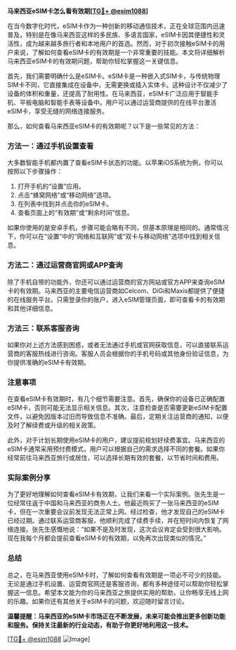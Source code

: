 **马来西亚eSIM卡怎么看有效期[[TG💪+ @esim1088](https://t.me/s/esim1088)]**

在当今数字化时代，eSIM卡作为一种创新的移动通信技术，正在全球范围内迅速普及。特别是在像马来西亚这样的多民族、多语言国家，eSIM卡因其便捷性和灵活性，成为越来越多旅行者和本地用户的首选。然而，对于初次接触eSIM卡的用户来说，了解如何查看eSIM卡的有效期是一个非常重要的技能。本文将详细解析马来西亚eSIM卡的有效期问题，帮助你轻松掌握这一关键信息。

首先，我们需要明确什么是eSIM卡。eSIM卡是一种嵌入式SIM卡，与传统物理SIM卡不同，它直接集成在设备中，无需更换或插入实体卡。这种设计不仅减少了设备的体积和重量，还提高了耐用性。在马来西亚，eSIM卡广泛应用于智能手机、平板电脑和智能手表等设备中。用户可以通过运营商提供的在线平台激活eSIM卡，享受无缝的网络连接服务。

那么，如何查看马来西亚eSIM卡的有效期呢？以下是一些常见的方法：

### 方法一：通过手机设置查看

大多数智能手机都内置了查看eSIM卡状态的功能。以苹果iOS系统为例，你可以按照以下步骤操作：

1. 打开手机的“设置”应用。
2. 点击“蜂窝网络”或“移动网络”选项。
3. 在列表中找到并点击你的eSIM卡。
4. 查看页面上的“有效期”或“剩余时间”信息。

如果你使用的是安卓手机，步骤可能会略有不同，但基本原理是相同的。通常情况下，你可以在“设置”中的“网络和互联网”或“双卡与移动网络”选项中找到相关信息。

### 方法二：通过运营商官网或APP查询

除了手机自带的功能外，你还可以通过运营商的官方网站或官方APP来查询eSIM卡的有效期。马来西亚的主要电信运营商如Celcom、DiGi和Maxis都提供了便捷的在线服务平台。只需登录你的账户，进入eSIM管理页面，即可查看卡的有效期和其他详细信息。

### 方法三：联系客服咨询

如果你对上述方法感到困惑，或者无法通过手机或官网获取信息，可以直接联系运营商的客服热线进行咨询。客服人员会根据你的手机号码或其他身份验证信息，为你提供准确的eSIM卡有效期。

### 注意事项

在查看eSIM卡有效期时，有几个细节需要注意。首先，确保你的设备已正确配置eSIM卡，否则可能无法显示相关信息。其次，注意检查是否需要更新eSIM卡配置文件，以避免因版本过旧而导致信息不准确。最后，定期关注运营商的通知，以便及时了解续费或升级的相关政策。

此外，对于计划长期使用eSIM卡的用户，建议提前规划好续费事宜。马来西亚的eSIM卡通常采用预付费模式，用户可以根据自己的需求选择不同的套餐。如果你经常前往马来西亚旅行或居住，可以选择长期有效的套餐，以节省时间和费用。

### 实际案例分享

为了更好地理解如何查看eSIM卡有效期，让我们来看一个实际案例。张先生是一位经常往返于中国和马来西亚的商务人士。他最近购买了一张马来西亚的eSIM卡，但在一次重要会议前发现无法正常上网。经过检查，他才发现自己的eSIM卡已经过期。通过联系运营商客服，他顺利完成了续费手续，并在短时间内恢复了网络连接。张先生感慨地说：“如果不是及时发现，这次会议肯定会受到很大影响。现在我每个月都会提前查看eSIM卡的有效期，以免再次出现类似的情况。”

### 总结

总之，在马来西亚使用eSIM卡时，了解如何查看有效期是一项必不可少的技能。无论是通过手机设置、运营商官网还是客服咨询，都有多种途径可以帮助你轻松掌握这一信息。希望本文能为你的马来西亚之旅提供实用的帮助，让你畅享无线上网的乐趣。如果你还有其他关于eSIM卡的问题，欢迎随时留言讨论。

**温馨提醒：马来西亚的eSIM卡市场正在不断发展，未来可能会推出更多创新功能和服务。保持关注最新的行业动态，有助于你更好地利用这一技术。**

[[TG💪+ @esim1088](https://t.me/s/esim1088) ![Image](https://i.postimg.cc/4NQfJmqS/Snipaste-2025-05-13-00-14-12.png)]